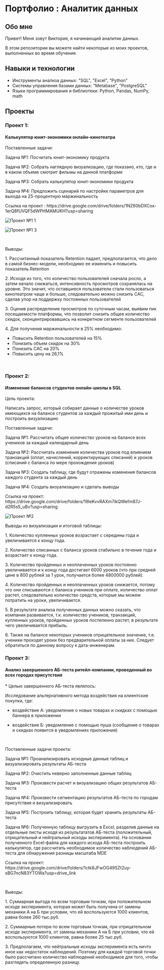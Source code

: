 # Портфолио : Аналитик данных

## Обо мне

Привет! Меня зовут Виктория, я начинающий аналитик данных.

В этом репозитории вы можете найти некоторые из моих проектов, выполненных во время обучения.
<br>

## Навыки и технологии
- Инструменты анализа данных: "SQL", "Excel", "Python"
- Системы управления базами данных: "Metabase", "PostgreSQL"
- Языки программирования и библиотеки: Python, Pandas, NumPy, math


## Проекты
### Проект 1:
#### Калькулятор юнит-экономики онлайн-кинотеатра
<p> Поставленные задачи: <p>
<p> Задача №1: Посчитать юнит-экономику продукта <p>
<p> Задача №2: Собрать наглядную визуализацию, где показано, кто, где и в каком объеме смотрит фильмы на данной платформе <p>
<p> Задача №3: Собрать калькулятор юнит-экономики продукта <p>
<p> Задача №4: Предложить сценарий по настройке параметров для выхода на 25-процентную маржинальность <p>
<p> Ссылка на проект : https://drive.google.com/drive/folders/1NZ60bDXCox-1erQ8fUVQF5dWPHMAMUKH?usp=sharing <p>
  
![Проект №1 1](https://github.com/ViktoriyaOrlova/Portfolio/assets/133434718/0dceb59e-9fa0-43b4-9445-69d6c3a7518c)

![Проект №1 3](https://github.com/ViktoriyaOrlova/Portfolio/assets/133434718/d9b7c418-5994-48d4-a968-6e98a8c18748)

<br>
<p> Выводы: <p>
<p> 1. Рассчитанный показатель Retention падает, предполагается, что дело в самой бизнес-модели, необходимо ее изменить и повысить показатель Retention <p>
<p> 2. Исходя из того, что количество пользователей сначала росло, а затем начало снижаться, интенсивность просмотров сохранялась на уровне. Это значит, что оставшиеся пользователи стали пользоваться кинотеатром чаще и больше, следовательно можно снизить CAC, сделав упор на поддержку постоянных пользователей <p>
<p> 3. Оценив распределение просмотров по суточным часам, выявим пик посещаемости платформы, что позволит снизить общее количество скидок, сконцентрировавшись на конкретном сегменте пользователей
<p> 4. Для получения маржинальности в 25% необходимо:
<ul>
<li> Повысить Retention пользователей на 15% 
<li> Понизить объем скидок на 30% 
<li> Понизить CAC на 20% 
<li> Повысить цену на 26,1% </ul>
<br>

### Проект 2:
#### Изменение балансов студентов онлайн-школы в SQL
<p> Цель проекта: <p>
<p> Написать запрос, который собирает данные о количестве уроков имеющихся на балансе студентов за каждый прожитый ими день и построить визуализацию <p>
<p> Поставленные задачи: <p>
<p> Задача №1: Рассчитать общее количество уроков на балансе всех учеников за каждый календарный день <p>
<p> Задача №2: Рассчитать изменения количества уроков под влиянием транзакций (оплат, начислений, корректирующих списаний) и уроков (списаний с баланса по мере прохождения уроков)
<p> Задача №3: Создать таблицу, где будут отражены изменения балансов каждого студента за каждый день <p>
<p> Задача №4: Создать визуализацию и сделать выводы <p>

<p> Ссылка на проект: https://drive.google.com/drive/folders/19IeKvvRAXm7ikQWefm87J-d2R5s5_uBv?usp=sharing <p>

![Проект №2](https://github.com/ViktoriyaOrlova/Portfolio/assets/133434718/47df5c68-d572-4026-8568-82b2cda63027)
<br>
<p> Выводы из визуализации и итоговой таблицы: <p>
<p> 1. Количество купленных уроков возрастает с середины года и увеличивается к концу года. <p>
<p> 2. Количество списанных с баланса уроков стабильно в течение года и возрастает к концу года. <p>
<p> 3. Количество пройденных и неоплаченных уроков постоянно увеличивается и к концу года достигает 6000 уроков (что при средней цене в 800 рублей за 1 урок, получается более 4800000 рублей). <p>
<p> 4. Количество пройденных и неоплаченных уроков снижается, потому что они списываются с баланса учеников при оплате, количество оплат растет, следовательно количество средств, которые мы можем потратить на уроки, увеличивается. <p>
<p> 5. В результате анализа полученных данных можно сказать, что компания развивается, т.к. количество учеников, транзакций, купленных уроков, пройденных уроков постепенно растет, в результате чего увеличивается прибыль. <p>
<p> 6. Также на балансе некоторых учеников отрицательное значение, т.е. ученики проходят уроки без предварительной оплаты за них. Следует обратиться по данному вопросу к дата-инженерам. <p> 

### Проект 3:
#### Анализ завершенного АБ-теста ритейл-компании, проведенный во всех городах присутствия
<p> * Целью завершенного АБ-теста являлось: <p>
<p> Исследование альтернативного метода воздействия на клиентские покупки, где:
<ul>
<li> воздействие А: уведомление о новых товарах и скидках с помощью баннера в приложении <p>
<li> воздействие Б: уведомление с помощью пуша (сообщение о товарах и скидках появится в уведомлениях приложения) </ul>
<br> 
<p> Поставленные задачи проекта: <p>
<p> Задача №1: Проанализировать исходные данные таблиц и визуализировать результаты АБ-теста <p>
<p> Задача №2: Очистить неверно заполненные данные таблиц <p>
<p> Задача №3: Произвести расчет и визуализацию общих результатов АБ-теста <p>
<p> Задача №4: Произвести сегментацию результатов АБ-теста по городам присутствия и визуализировать <p>
<p> Задача №5: Построить таблицу, которая будет хранить результаты АБ-теста <p>
<p> Задача №6: Полученную таблицу выгрузить в Excel, разделив данные на отдельные листы исходя из результататов АБ-теста (положительный, отрицательный и нейтральный исходы эксперимента). На основании полученного Excel-файла для каждого исхода АБ-теста построить калькулятор, где рассчитать необходимое количество наблюдений АБ-теста для обнаружения разницы масштаба MDE <p>
<p> Ссылка на проект: https://drive.google.com/drive/folders/1ctk8JFwOG49SZt2uy-sBG7ncN83YTOWa?usp=drive_link <p>
<br>
<p> Выводы: <p>
<p> 1. Суммарная выгода по всем торговым точкам, при положительном исходе эксперимента, которая может быть получена от замены механики A на Б при условии, что ей воспользуются 1000 клиентов, равна более 260 тыс.руб. <p>
<p> 2. Суммарные потери по всем торговым точкам, при отрицательном исходе эксперимента, от замены механики A на Б при условии, что ей воспользуются 1000 клиентов, равна более 25 тыс.руб. <p>
<p> 3. Предполагаем, что нейтральные исходы эксперимента есть ничто иное как недостаток наблюдений. Поэтому для каждой торговой точки было рассчитано количество наблюдений необходимое для того, чтобы разглядеть определенную разницу. <p>
